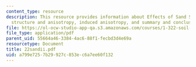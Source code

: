 ```yaml
---
content_type: resource
description: This resource provides information about Effects of Sand Structure, inherent
  structure and anisotropy, induced anisotropy, and summary and conclusions.
file: https://ol-ocw-studio-app-qa.s3.amazonaws.com/courses/1-322-soil-behavior-spring-2005/a799e7257b29927c853ec6a7ee60f132_22sandii.pdf
file_type: application/pdf
parent_uid: 55664a46-3384-4ac6-88f1-fecbd3d4e69a
resourcetype: Document
title: 22sandii.pdf
uid: a799e725-7b29-927c-853e-c6a7ee60f132
---
```

